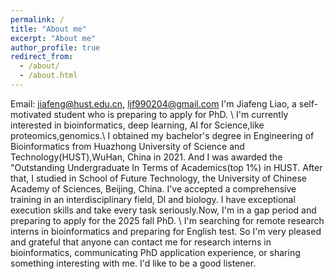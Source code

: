 ```yaml
---
permalink: /
title: "About me"
excerpt: "About me"
author_profile: true
redirect_from: 
  - /about/
  - /about.html
---
```

Email: jiafeng@hust.edu.cn, ljf990204@gmail.com
I'm Jiafeng Liao, a self-motivated student who is preparing to apply for PhD. \\
I'm currently interested in bioinformatics, deep learning, AI for Science,like proteomics,genomics.\\
I obtained my bachelor's degree in Engineering of Bioinformatics from Huazhong University of Science and Technology(HUST),WuHan, China in 2021. And I was awarded the "Outstanding Undergraduate In Terms of Academics(top 1%) in HUST. After that, I studied in School of Future Technology, the University of Chinese Academy of Sciences, Beijing, China. I've accepted a comprehensive training in an interdisciplinary field, Dl and biology. I have exceptional execution skills and take every task seriously.Now, I'm in a gap period and preparing to apply for the 2025 fall PhD. \\
I'm searching for remote research interns in bioinformatics and preparing for English test. So I'm very pleased and grateful that anyone can contact me for research interns in bioinformatics, communicating PhD application experience, or sharing something interesting with me. I'd like to be a good listener. 


